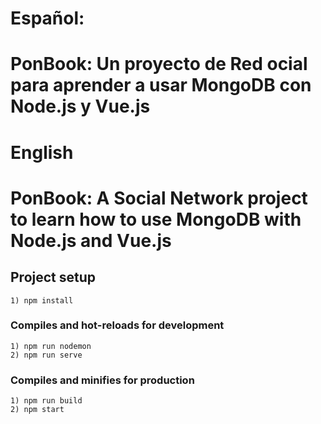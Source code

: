 # Español:
# PonBook: Un proyecto de Red ocial para aprender a usar MongoDB con Node.js y Vue.js

# English
# PonBook: A Social Network project to learn how to use MongoDB with Node.js and Vue.js

## Project setup
```
1) npm install
```

### Compiles and hot-reloads for development
```
1) npm run nodemon
2) npm run serve
```

### Compiles and minifies for production
```
1) npm run build
2) npm start
```
